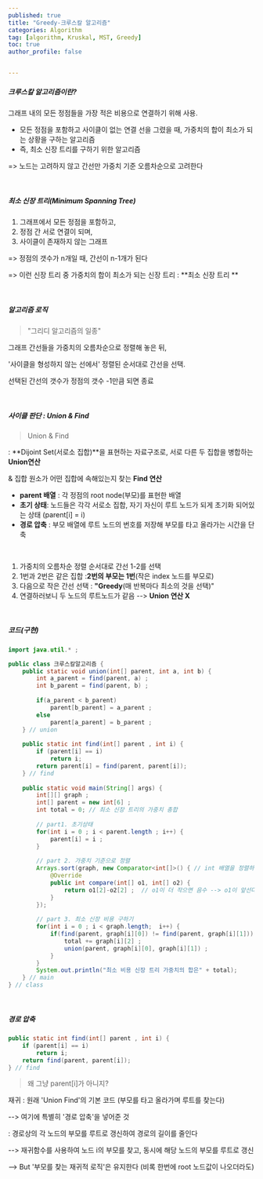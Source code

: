 ```yaml
---
published: true
title: "Greedy-크루스칼 알고리즘" 
categories: Algorithm 
tag: [algorithm, Kruskal, MST, Greedy] 
toc: true
author_profile: false 


---
```




##### 크루스칼 알고리즘이란? 

그래프 내의 모든 정점들을 가장 적은 비용으로 연결하기 위해 사용.

* 모든 정점을 포함하고 사이클이 없는 연결 선을 그렸을 때, 가중치의 합이 최소가 되는 상황을 구하는 알고리즘 
* 즉, 최소 신장 트리를 구하기 위한 알고리즘

=> 노드는 고려하지 않고 간선만 가중치 기준 오름차순으로 고려한다

<br>



##### 최소 신장 트리(Minimum Spanning Tree)

1) 그래프에서 모든 정점을 포함하고, 
2) 정점 간 서로 연결이 되며,
3) 사이클이 존재하지 않는 그래프 

=> 정점의 갯수가 n개일 때, 간선이 n-1개가 된다 

=> 이런 신장 트리 중 가중치의 합이 최소가 되는 신장 트리 : **최소 신장 트리 **

<br>



##### 알고리즘 로직 

> "그리디 알고리즘의 일종"

그래프 간선들을 가중치의 오름차순으로 정렬해 놓은 뒤,

'사이클을 형성하지 않는 선에서' 정렬된 순서대로 간선을 선택.

선택된 간선의 갯수가 정점의 갯수 -1만큼 되면 종료 

<br>





##### 사이클 판단 : Union & Find

> Union & Find

: **Dijoint Set(서로소 집합)**을 표현하는 자료구조로, 서로 다른 두 집합을 병합하는 **Union연산** 

 & 집합 원소가 어떤 집합에 속해있는지 찾는 **Find 연산**

* **parent 배열** : 각 정점의 root node(부모)를 표현한 배열
* **초기 상태**: 노드들은 각각 서로소 집합, 자기 자신이 루트 노드가 되게 초기화 되어있는 상태 (parent[i] = i) 
* **경로 압축** : 부모 배열에 루트 노드의 번호를 저장해 부모를 타고 올라가는 시간을 단축

<br>

1. 가중치의 오름차순 정렬 순서대로 간선 1-2를 선택 
2. 1번과 2번은 같은 집합 :**2번의 부모는 1번**(작은 index 노드를 부모로)
3. 다음으로 작은 간선 선택 : **"Greedy**(매 반복마다 최소의 것을 선택)"
4. 연결하러보니 두 노드의 루트노드가 같음 --> **Union 연산 X**

<br>







##### 코드(구현)

```java
import java.util.* ; 

public class 크루스칼알고리즘 {
	public static void union(int[] parent, int a, int b) {
		int a_parent = find(parent, a) ; 
		int b_parent = find(parent, b) ;
		
		if(a_parent < b_parent)
			parent[b_parent] = a_parent ; 
		else
			parent[a_parent] = b_parent ; 
	} // union 
	
	public static int find(int[] parent , int i) {
		if (parent[i] == i) 
            return i;
        return parent[i] = find(parent, parent[i]);
	} // find 
	
	public static void main(String[] args) {
		int[][] graph ; 
		int[] parent = new int[6] ; 
		int total = 0; // 최소 신장 트리의 가중치 총합
		
		// part1. 초기상태
		for(int i = 0 ; i < parent.length ; i++) {
			parent[i] = i ; 
		}
		
		// part 2. 가중치 기준으로 정렬 
		Arrays.sort(graph, new Comparator<int[]>() { // int 배열을 정렬하는 기준을 넣어줌
			@Override
			public int compare(int[] o1, int[] o2) {
				return o1[2]-o2[2] ;  // o1이 더 작으면 음수 --> o1이 앞선다 (오름차순) 
			}
		});
		
		// part 3. 최소 신장 비용 구하기 
		for(int i = 0 ; i < graph.length;  i++) {
			if(find(parent, graph[i][0]) != find(parent, graph[i][1])) {
				total += graph[i][2] ; 
				union(parent, graph[i][0], graph[i][1]) ; 
			}
		}
		System.out.println("최소 비용 신장 트리 가중치의 합은" + total);
	} // main  
} // class 
```

<br>



##### 경로 압축

```java
public static int find(int[] parent , int i) {
	if (parent[i] == i) 
        return i;
    return find(parent, parent[i]);
} // find 
```



> 왜 그냥 parent[i]가 아니지? 

재귀 : 원래 'Union Find'의 기본 코드 (부모를 타고 올라가며 루트를 찾는다) 

--> 여기에 특별히 '경로 압축'을 넣어준 것 

: 경로상의 각 노드의 부모를 루트로 갱신하여 경로의 길이를 줄인다 

--> 재귀함수를 사용하여 노드 i의 부모를 찾고, 동시에 해당 노드의 부모를 루트로 갱신 

--> But '부모를 찾는 재귀적 로직'은 유지한다 (비록 한번에 root 노드값이 나오더라도)  



